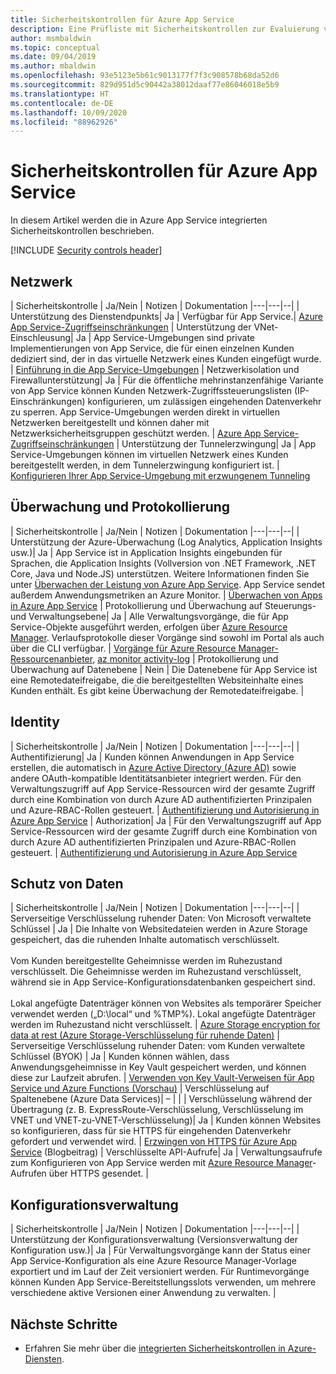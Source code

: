 ```yaml
---
title: Sicherheitskontrollen für Azure App Service
description: Eine Prüfliste mit Sicherheitskontrollen zur Evaluierung von Azure App Service für Ihre Organisation
author: msmbaldwin
ms.topic: conceptual
ms.date: 09/04/2019
ms.author: mbaldwin
ms.openlocfilehash: 93e5123e5b61c9013177f7f3c908578b68da52d6
ms.sourcegitcommit: 829d951d5c90442a38012daaf77e86046018e5b9
ms.translationtype: HT
ms.contentlocale: de-DE
ms.lasthandoff: 10/09/2020
ms.locfileid: "88962926"
---
```

# <a name="security-controls-for-azure-app-service"></a>Sicherheitskontrollen für Azure App Service

In diesem Artikel werden die in Azure App Service integrierten Sicherheitskontrollen beschrieben.

[!INCLUDE [Security controls header](../../includes/security-controls-header.md)]

## <a name="network"></a>Netzwerk

| Sicherheitskontrolle | Ja/Nein | Notizen | Dokumentation
|---|---|--|
| Unterstützung des Dienstendpunkts| Ja | Verfügbar für App Service.| [Azure App Service-Zugriffseinschränkungen](app-service-ip-restrictions.md)
| Unterstützung der VNet-Einschleusung| Ja | App Service-Umgebungen sind private Implementierungen von App Service, die für einen einzelnen Kunden dediziert sind, der in das virtuelle Netzwerk eines Kunden eingefügt wurde. | [Einführung in die App Service-Umgebungen](environment/intro.md)
| Netzwerkisolation und Firewallunterstützung| Ja | Für die öffentliche mehrinstanzenfähige Variante von App Service können Kunden Netzwerk-Zugriffssteuerungslisten (IP-Einschränkungen) konfigurieren, um zulässigen eingehenden Datenverkehr zu sperren.  App Service-Umgebungen werden direkt in virtuellen Netzwerken bereitgestellt und können daher mit Netzwerksicherheitsgruppen geschützt werden. | [Azure App Service-Zugriffseinschränkungen](app-service-ip-restrictions.md)
| Unterstützung der Tunnelerzwingung| Ja | App Service-Umgebungen können im virtuellen Netzwerk eines Kunden bereitgestellt werden, in dem Tunnelerzwingung konfiguriert ist. | [Konfigurieren Ihrer App Service-Umgebung mit erzwungenem Tunneling](environment/forced-tunnel-support.md)

## <a name="monitoring--logging"></a>Überwachung und Protokollierung

| Sicherheitskontrolle | Ja/Nein | Notizen | Dokumentation
|---|---|--|
| Unterstützung der Azure-Überwachung (Log Analytics, Application Insights usw.)| Ja | App Service ist in Application Insights eingebunden für Sprachen, die Application Insights (Vollversion von .NET Framework, .NET Core, Java und Node.JS) unterstützen.  Weitere Informationen finden Sie unter [Überwachen der Leistung von Azure App Service](../azure-monitor/app/azure-web-apps.md). App Service sendet außerdem Anwendungsmetriken an Azure Monitor. | [Überwachen von Apps in Azure App Service](web-sites-monitor.md)
| Protokollierung und Überwachung auf Steuerungs- und Verwaltungsebene| Ja | Alle Verwaltungsvorgänge, die für App Service-Objekte ausgeführt werden, erfolgen über [Azure Resource Manager](../azure-resource-manager/index.yml). Verlaufsprotokolle dieser Vorgänge sind sowohl im Portal als auch über die CLI verfügbar. | [Vorgänge für Azure Resource Manager-Ressourcenanbieter](../role-based-access-control/resource-provider-operations.md#microsoftweb), [az monitor activity-log](/cli/azure/monitor/activity-log)
| Protokollierung und Überwachung auf Datenebene | Nein | Die Datenebene für App Service ist eine Remotedateifreigabe, die die bereitgestellten Websiteinhalte eines Kunden enthält.  Es gibt keine Überwachung der Remotedateifreigabe. |

## <a name="identity"></a>Identity

| Sicherheitskontrolle | Ja/Nein | Notizen |  Dokumentation
|---|---|--|
| Authentifizierung| Ja | Kunden können Anwendungen in App Service erstellen, die automatisch in [Azure Active Directory (Azure AD)](../active-directory/index.yml) sowie andere OAuth-kompatible Identitätsanbieter integriert werden. Für den Verwaltungszugriff auf App Service-Ressourcen wird der gesamte Zugriff durch eine Kombination von durch Azure AD authentifizierten Prinzipalen und Azure-RBAC-Rollen gesteuert. | [Authentifizierung und Autorisierung in Azure App Service](overview-authentication-authorization.md)
| Authorization| Ja | Für den Verwaltungszugriff auf App Service-Ressourcen wird der gesamte Zugriff durch eine Kombination von durch Azure AD authentifizierten Prinzipalen und Azure-RBAC-Rollen gesteuert.  | [Authentifizierung und Autorisierung in Azure App Service](overview-authentication-authorization.md)

## <a name="data-protection"></a>Schutz von Daten

| Sicherheitskontrolle | Ja/Nein | Notizen | Dokumentation
|---|---|--|
| Serverseitige Verschlüsselung ruhender Daten: Von Microsoft verwaltete Schlüssel | Ja | Die Inhalte von Websitedateien werden in Azure Storage gespeichert, das die ruhenden Inhalte automatisch verschlüsselt. <br><br>Vom Kunden bereitgestellte Geheimnisse werden im Ruhezustand verschlüsselt. Die Geheimnisse werden im Ruhezustand verschlüsselt, während sie in App Service-Konfigurationsdatenbanken gespeichert sind.<br><br>Lokal angefügte Datenträger können von Websites als temporärer Speicher verwendet werden („D:\local“ und %TMP%). Lokal angefügte Datenträger werden im Ruhezustand nicht verschlüsselt. | [Azure Storage encryption for data at rest (Azure Storage-Verschlüsselung für ruhende Daten)](../storage/common/storage-service-encryption.md)
| Serverseitige Verschlüsselung ruhender Daten: vom Kunden verwaltete Schlüssel (BYOK) | Ja | Kunden können wählen, dass Anwendungsgeheimnisse in Key Vault gespeichert werden, und können diese zur Laufzeit abrufen. | [Verwenden von Key Vault-Verweisen für App Service und Azure Functions (Vorschau)](app-service-key-vault-references.md)
| Verschlüsselung auf Spaltenebene (Azure Data Services)| – | |
| Verschlüsselung während der Übertragung (z. B. ExpressRoute-Verschlüsselung, Verschlüsselung im VNET und VNET-zu-VNET-Verschlüsselung)| Ja | Kunden können Websites so konfigurieren, dass für sie HTTPS für eingehenden Datenverkehr gefordert und verwendet wird.  | [Erzwingen von HTTPS für Azure App Service](/archive/blogs/benjaminperkins/how-to-make-an-azure-app-service-https-only) (Blogbeitrag)
| Verschlüsselte API-Aufrufe| Ja | Verwaltungsaufrufe zum Konfigurieren von App Service werden mit [Azure Resource Manager](../azure-resource-manager/index.yml)-Aufrufen über HTTPS gesendet. |

## <a name="configuration-management"></a>Konfigurationsverwaltung

| Sicherheitskontrolle | Ja/Nein | Notizen | Dokumentation
|---|---|--|
| Unterstützung der Konfigurationsverwaltung (Versionsverwaltung der Konfiguration usw.)| Ja | Für Verwaltungsvorgänge kann der Status einer App Service-Konfiguration als eine Azure Resource Manager-Vorlage exportiert und im Lauf der Zeit versioniert werden. Für Runtimevorgänge können Kunden App Service-Bereitstellungsslots verwenden, um mehrere verschiedene aktive Versionen einer Anwendung zu verwalten. | 

## <a name="next-steps"></a>Nächste Schritte

- Erfahren Sie mehr über die [integrierten Sicherheitskontrollen in Azure-Diensten](../security/fundamentals/security-controls.md).